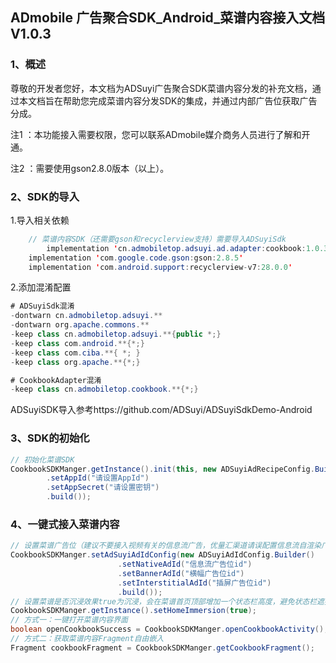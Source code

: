 ## ADmobile 广告聚合SDK\_Android\_菜谱内容接入文档V1.0.3

### 1、概述

尊敬的开发者您好，本文档为ADSuyi广告聚合SDK菜谱内容分发的补充文档，通过本文档旨在帮助您完成菜谱内容分发SDK的集成，并通过内部广告位获取广告分成。

注1 ：本功能接入需要权限，您可以联系ADmobile媒介商务人员进行了解和开通。

注2 ：需要使用gson2.8.0版本（以上）。

### 2、SDK的导入

1.导入相关依赖

```java
    // 菜谱内容SDK（还需要gson和recyclerview支持）需要导入ADSuyiSdk
		implementation 'cn.admobiletop.adsuyi.ad.adapter:cookbook:1.0.3.02091'
    implementation 'com.google.code.gson:gson:2.8.5'
    implementation 'com.android.support:recyclerview-v7:28.0.0'
```

2.添加混淆配置

```java
# ADSuyiSdk混淆
-dontwarn cn.admobiletop.adsuyi.**
-dontwarn org.apache.commons.**
-keep class cn.admobiletop.adsuyi.**{public *;}
-keep class com.android.**{*;}
-keep class com.ciba.**{ *; }
-keep class org.apache.**{*;}

# CookbookAdapter混淆
-keep class cn.admobiletop.cookbook.**{*;}
```

ADSuyiSDK导入参考https://github.com/ADSuyi/ADSuyiSdkDemo-Android

### 3、SDK的初始化

```java
// 初始化菜谱SDK
CookbookSDKManger.getInstance().init(this, new ADSuyiAdRecipeConfig.Builder()
        .setAppId("请设置AppId")
        .setAppSecret("请设置密钥")
        .build());
```

### 4、一键式接入菜谱内容

```java
// 设置菜谱广告位（建议不要接入视频有关的信息流广告，优量汇渠道请误配置信息流自渲染广告）
CookbookSDKManger.setAdSuyiAdIdConfig(new ADSuyiAdIdConfig.Builder()
                        .setNativeAdId("信息流广告位id")
                        .setBannerAdId("横幅广告位id")
                        .setInterstitialAdId("插屏广告位id")
                        .build());
// 设置菜谱是否沉浸效果true为沉浸，会在菜谱首页顶部增加一个状态栏高度，避免状态栏遮挡布局
CookbookSDKManger.getInstance().setHomeImmersion(true);
// 方式一：一键打开菜谱内容界面
boolean openCookbookSuccess = CookbookSDKManger.openCookbookActivity();
// 方式二：获取菜谱内容Fragment自由嵌入
Fragment cookbookFragment = CookbookSDKManger.getCookbookFragment();
```







